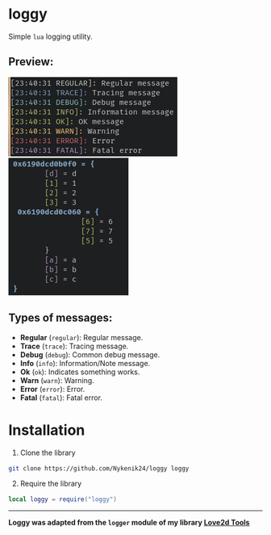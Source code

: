 # loggy
Simple `lua` logging utility.

## Preview:
![Messages](screenshots/messages.png) ![Table](screenshots/pretty_table.png)

## Types of messages:
- **Regular** (`regular`): Regular message.
- **Trace** (`trace`): Tracing message.
- **Debug** (`debug`): Common debug message.
- **Info** (`info`): Information/Note message.
- **Ok** (`ok`): Indicates something works.
- **Warn** (`warn`): Warning.
- **Error** (`error`): Error.
- **Fatal** (`fatal`): Fatal error.

# Installation
1. Clone the library
```bash
git clone https://github.com/Nykenik24/loggy loggy
```
2. Require the library
```lua
local loggy = require("loggy")
```

---
**Loggy was adapted from the `logger` module of my library [Love2d Tools](https://github.com/Nykenik24/love2d-tools)**
